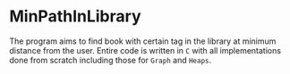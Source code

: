# MinPathInLibrary
The program aims to find book with certain tag in the library at minimum distance from the user. Entire code is written in `C` with all implementations done from scratch including those for `Graph` and `Heaps`.
